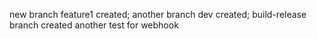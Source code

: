 new branch feature1 created;
another branch dev created;
build-release branch created
another test for webhook
